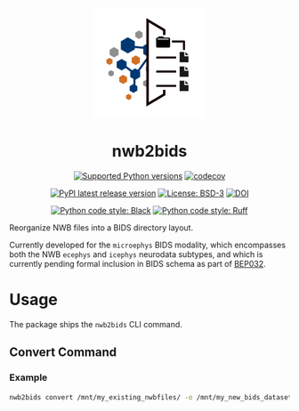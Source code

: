 <p align="center">
  <picture>
    <source media="(prefers-color-scheme: dark)" srcset="https://raw.githubusercontent.com/con/nwb2bids/main/assets/nwb2bids-color-dark.svg">
    <source media="(prefers-color-scheme: light)" srcset="https://raw.githubusercontent.com/con/nwb2bids/main/assets/nwb2bids-color.svg">
    <img alt="nwb2bids logo" src="https://raw.githubusercontent.com/con/nwb2bids/main/assets/nwb2bids-color.svg" width="200">
  </picture>

  <h1 align="center">nwb2bids</h1>
  <p align="center">
    <a href="https://pypi.org/project/nwb2bids/"><img alt="Supported Python versions" src="https://img.shields.io/pypi/pyversions/nwb2bids.svg"></a>
    <a href="https://codecov.io/github/con/nwb2bids?branch=main"><img alt="codecov" src="https://codecov.io/github/con/nwb2bids/coverage.svg?branch=main"></a>
  </p>
  <p align="center">
    <a href="https://pypi.org/project/nwb2bids/"><img alt="PyPI latest release version" src="https://badge.fury.io/py/nwb2bids.svg?id=py&kill_cache=1"></a>
    <a href="https://github.com/con/nwb2bids/blob/main/LICENSE.txt"><img alt="License: BSD-3" src="https://img.shields.io/pypi/l/nwb2bids.svg"></a>
    <a href="https://doi.org/10.5281/zenodo.17148059"><img src="https://zenodo.org/badge/765478037.svg" alt="DOI"></a>
  </p>
  <p align="center">
    <a href="https://github.com/psf/black"><img alt="Python code style: Black" src="https://img.shields.io/badge/python_code_style-black-000000.svg"></a>
    <a href="https://github.com/astral-sh/ruff"><img alt="Python code style: Ruff" src="https://img.shields.io/endpoint?url=https://raw.githubusercontent.com/astral-sh/ruff/main/assets/badge/v2.json"></a>
  </p>
</p>

Reorganize NWB files into a BIDS directory layout.

Currently developed for the `microephys` BIDS modality, which encompasses both the NWB `ecephys` and `icephys` neurodata subtypes, and which is currently pending formal inclusion in BIDS schema as part of [BEP032](https://github.com/bids-standard/bids-specification/pull/1705).

# Usage

The package ships the `nwb2bids` CLI command.

<!-- BEGIN HELP -->
<!-- END HELP -->

## Convert Command

<!-- BEGIN CONVERT HELP -->
<!-- END CONVERT HELP -->

### Example

```bash
nwb2bids convert /mnt/my_existing_nwbfiles/ -o /mnt/my_new_bids_dataset/
```
